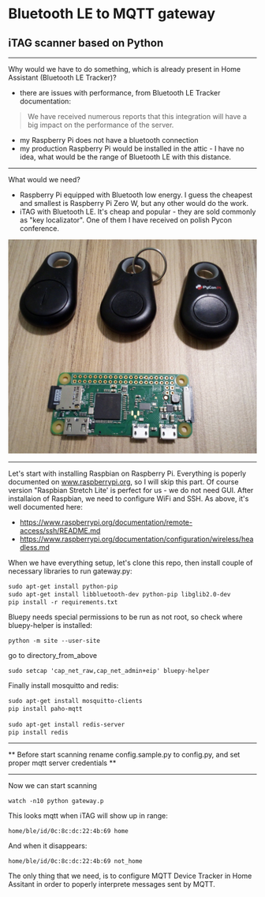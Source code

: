 # Bluetooth LE to MQTT gateway
## iTAG scanner based on Python

-------------------

Why would we have to do something, which is already present in Home Assistant (Bluetooth LE Tracker)?

* there are issues with performance, from Bluetooth LE Tracker documentation:

> We have received numerous reports that this integration will have a big impact on the performance of the server.
* my Raspberry Pi does not have a bluetooth connection
* my production Raspberry Pi would be installed in the attic - I have no idea, what would be the range of Bluetooth LE with this distance.

-------------------

What would we need?
* Raspberry Pi equipped with Bluetooth low energy. I guess the cheapest and smallest is Raspberry Pi Zero W, but any other would do the work.
* iTAG with Bluetooth LE. It's cheap and popular - they are sold commonly as "key localizator". One of them I have received on polish Pycon conference.

![Image description](images/IMG_211526.jpg "My configuration")

-------------------

Let's start with installing Raspbian on Raspberry Pi. Everything is poperly documented on www.raspberrypi.org, so I will skip this part. Of course version "Raspbian Stretch Lite' is perfect for us - we do not need GUI.
After installaion of Raspbian, we need to configure WiFi and SSH. As above, it's well documented here:
* https://www.raspberrypi.org/documentation/remote-access/ssh/README.md
* https://www.raspberrypi.org/documentation/configuration/wireless/headless.md

When we have everything setup, let's clone this repo, then install couple of necessary libraries to run gateway.py:
```
sudo apt-get install python-pip
sudo apt-get install libbluetooth-dev python-pip libglib2.0-dev
pip install -r requirements.txt
```

Bluepy needs special permissions to be run as not root, so check where bluepy-helper is installed:

```
python -m site --user-site
```
go to directory_from_above
```
sudo setcap 'cap_net_raw,cap_net_admin+eip' bluepy-helper
```

Finally install mosquitto and redis:

```
sudo apt-get install mosquitto-clients
pip install paho-mqtt

sudo apt-get install redis-server
pip install redis
```

-------------------

** Before start scanning rename config.sample.py to config.py, and set proper mqtt server credentials **

-------------------

Now we can start scanning
```
watch -n10 python gateway.p
```

This looks mqtt when iTAG will show up in range:
```
home/ble/id/0c:8c:dc:22:4b:69 home
```

And when it disappears:
```
home/ble/id/0c:8c:dc:22:4b:69 not_home
```

The only thing that we need, is to configure MQTT Device Tracker in Home Assitant in order to poperly interprete messages sent by MQTT.
